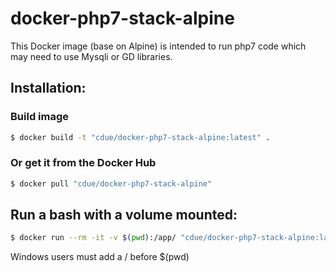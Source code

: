 # docker-php7-stack-alpine
This Docker image (base on Alpine) is intended to run php7 code which may need to use Mysqli or GD libraries.

## Installation:
### Build image
```sh
$ docker build -t "cdue/docker-php7-stack-alpine:latest" .
```

### Or get it from the Docker Hub
```sh
$ docker pull "cdue/docker-php7-stack-alpine"
```

## Run a bash with a volume mounted:
```sh
$ docker run --rm -it -v $(pwd):/app/ "cdue/docker-php7-stack-alpine:latest" /bin/sh
```
Windows users must add a / before $(pwd)
